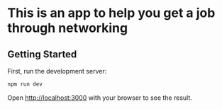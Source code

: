 # This is an app to help you get a job through networking

## Getting Started

First, run the development server:

```bash
npm run dev
```

Open [http://localhost:3000](http://localhost:3000) with your browser to see the result.
